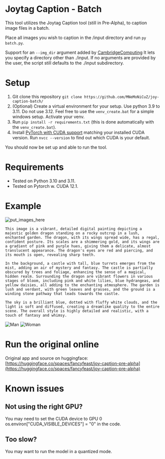 # Joytag Caption - Batch
This tool utilizes the Joytag Caption tool (still in Pre-Alpha), to caption image files in a batch.

Place all images you wish to caption in the /input directory and run `py batch.py`.

Support for an `--img_dir` argument added by [CambridgeComputing](https://github.com/CambridgeComputing) It lets you specify a directory other than ./input. If no arguments are provided by the user, the script still defaults to the ./input subdirectory.

# Setup
1. Git clone this repository `git clone https://github.com/MNeMoNiCuZ/joy-caption-batch/`
2. (Optional) Create a virtual environment for your setup. Use python 3.9 to 3.11. Do not use 3.12. Feel free to use the `venv_create.bat` for a simple windows setup. Activate your venv.
3. Run `pip install -r requirements.txt` (this is done automatically with the `venv_create.bat`).
4. Install [PyTorch with CUDA support](https://pytorch.org/) matching your installed CUDA version. Run `nvcc --version` to find out which CUDA is your default.

You should now be set up and able to run the tool.

# Requirements
- Tested on Python 3.10 and 3.11.
- Tested on Pytorch w. CUDA 12.1.

# Example
![put_images_here](https://github.com/user-attachments/assets/a24251e5-6df6-44d4-a231-b74da9fcd8ca)
```
This image is a vibrant, detailed digital painting depicting a majestic golden dragon standing on a rocky outcrop in a lush, enchanted garden. The dragon, with its wings spread wide, has a regal, confident posture. Its scales are a shimmering gold, and its wings are a gradient of pink and purple hues, giving them a delicate, almost translucent appearance. The dragon's eyes are red and piercing, and its mouth is open, revealing sharp teeth.

In the background, a castle with tall, blue turrets emerges from the mist, adding an air of mystery and fantasy. The castle is partially obscured by trees and foliage, enhancing the sense of a magical, hidden realm. Surrounding the dragon are vibrant flowers in various stages of bloom, including pink and white lilies, blue hydrangeas, and yellow daisies, all adding to the enchanting atmosphere. The garden is lush and verdant, with green leaves and grasses, and the ground is a winding stone pathway that leads towards the castle.

The sky is a brilliant blue, dotted with fluffy white clouds, and the light is soft and diffused, creating a dreamlike quality to the entire scene. The overall style is highly detailed and realistic, with a touch of fantasy and whimsy.
```
![Man](https://github.com/user-attachments/assets/627fe206-fce3-43aa-8ede-b203dfa7f199)
![Woman](https://github.com/user-attachments/assets/6a22d1b5-8a28-42ea-a330-2886ab009aaf)


# Run the original online
Original app and source on huggingface: [https://huggingface.co/spaces/fancyfeast/joy-caption-pre-alpha](https://huggingface.co/spaces/fancyfeast/joy-caption-pre-alpha)


# Known issues
## Not using the right GPU?
You may need to set the CUDA device to GPU 0 os.environ["CUDA_VISIBLE_DEVICES"] = "0" in the code.

## Too slow?
You may want to run the model in a quantized mode.

